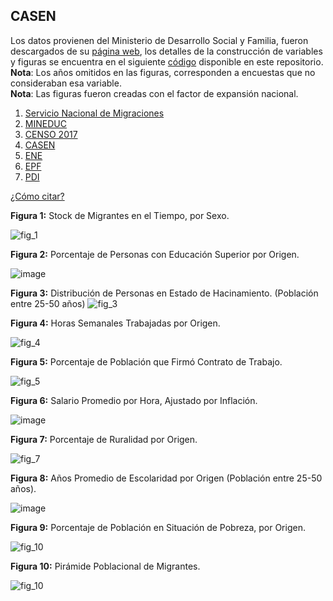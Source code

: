 ## CASEN

Los datos provienen del Ministerio de Desarrollo Social y Familia, fueron descargados de su [página web](https://observatorio.ministeriodesarrollosocial.gob.cl/encuesta-casen), los detalles de la construcción de variables y figuras se encuentra en el siguiente [código](https://github.com/NucleoMIGRA/Plataforma_privado/tree/main/bases/casen) disponible en este repositorio.  
**Nota**: Los años omitidos en las figuras, corresponden a encuestas que no consideraban esa variable.  
**Nota**: Las figuras fueron creadas con el factor de expansión nacional.

1. [Servicio Nacional de Migraciones](./SNM.MD)
2. [MINEDUC](./MINEDUC.MD)
3. [CENSO 2017](./CENSO.MD)
4. [CASEN](./CASEN.MD)
5. [ENE](./ENE.MD)
6. [EPF](./EPF.md)
7. [PDI](./PDI.MD)

[¿Cómo citar?](./citation.MD)


**Figura 1:** Stock de Migrantes en el Tiempo, por Sexo.

![fig_1](https://github.com/NucleoMIGRA/migra/blob/main/bases/casen/figuras/fig_1.png?raw=true)

**Figura 2:** Porcentaje de Personas con Educación Superior por Origen.

![image](https://github.com/NucleoMIGRA/migra/blob/main/bases/casen/figuras/fig_2.png?raw=true)

**Figura 3:** Distribución de Personas en Estado de Hacinamiento. (Población entre 25-50 años)
![fig_3](https://github.com/NucleoMIGRA/migra/blob/main/bases/casen/figuras/fig_3.png?raw=true)

**Figura 4:** Horas Semanales Trabajadas por Origen.

![fig_4](https://github.com/NucleoMIGRA/migra/blob/main/bases/casen/figuras/fig_4.png?raw=true)

**Figura 5:** Porcentaje de Población que Firmó Contrato de Trabajo.

![fig_5](https://github.com/NucleoMIGRA/migra/blob/main/bases/casen/figuras/fig_5.png?raw=true)

**Figura 6:** Salario Promedio por Hora, Ajustado por Inflación.

![image](https://github.com/NucleoMIGRA/migra/blob/main/bases/casen/figuras/fig_6.png?raw=true)

**Figura 7:** Porcentaje de Ruralidad por Origen.

![fig_7](https://github.com/NucleoMIGRA/migra/blob/main/bases/casen/figuras/fig_7.png?raw=true)

**Figura 8:** Años Promedio de Escolaridad por Origen (Población entre 25-50 años).

![image](https://github.com/NucleoMIGRA/migra/blob/main/bases/casen/figuras/fig_9.png?raw=true)

**Figura 9:** Porcentaje de Población en Situación de Pobreza, por Origen.

![fig_10](https://github.com/NucleoMIGRA/migra/blob/main/bases/casen/figuras/fig_10.png?raw=true)

**Figura 10:** Pirámide Poblacional de Migrantes.

![fig_10](https://github.com/NucleoMIGRA/migra/blob/main/bases/casen/figuras/fig_8.png?raw=true)

